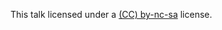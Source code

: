This talk licensed under a [(CC) by-nc-sa](https://creativecommons.org/licenses/by-nc-sa/3.0/) license.
